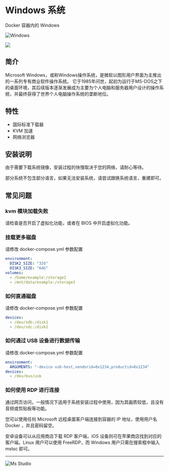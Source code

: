 # Windows 系统

Docker 容器内的 Windows

![Windows](https://file.lifebus.top/imgs/windows_cover.jpg)

![](https://img.shields.io/badge/%E6%96%B0%E7%96%86%E8%90%8C%E6%A3%AE%E8%BD%AF%E4%BB%B6%E5%BC%80%E5%8F%91%E5%B7%A5%E4%BD%9C%E5%AE%A4-%E6%8F%90%E4%BE%9B%E6%8A%80%E6%9C%AF%E6%94%AF%E6%8C%81-blue)

## 简介

Microsoft Windows，或称Windows操作系统，是微软以图形用户界面为主推出的一系列专有商业软件操作系统。
它于1985年问世，起初为运行于MS-DOS之下的桌面环境，其后续版本逐渐发展成为主要为个人电脑和服务器用户设计的操作系统，并最终获得了世界个人电脑操作系统的垄断地位。

## 特性

+ 国际标准下载器
+ KVM 加速
+ 网络浏览器

## 安装说明

由于需要下载系统镜像，安装过程的快慢取决于您的网络，请耐心等待。

部分系统不包含部分语言，如果无法安装系统，请尝试跟换系统语言，重建即可。

## 常见问题

### kvm 模块加载失败

请检查是否开启了虚拟化功能，或者在 BIOS 中开启虚拟化功能。

### 挂载更多磁盘

请修改 docker-compose.yml 参数配置

```yml
environment:
  DISK2_SIZE: "32G"
  DISK3_SIZE: "64G"
volumes:
  - /home/example:/storage2
  - /mnt/data/example:/storage3
```

### 如何直通磁盘

请修改 docker-compose.yml 参数配置

```yml
devices:
  - /dev/sdb:/disk1
  - /dev/sdc:/disk2
```

### 如何通过 USB 设备进行数据传输

请修改 docker-compose.yml 参数配置

```yml
environment:
  ARGUMENTS: "-device usb-host,vendorid=0x1234,productid=0x1234"
devices:
  - /dev/bus/usb
```

### 如何使用 RDP 进行连接

通过网页访问，一般情况下适用于系统安装过程中使用，因为其画质较低，且没有音频或剪贴板等功能。

您可以使用任何 Microsoft 远程桌面客户端连接到容器的 IP 地址，使用用户名 Docker ，并且密码留空。

安卓设备可以从应用商店下载 RDP 客户端，iOS 设备则可在苹果商店找到对应的客户端。Linux 用户可以使用 FreeRDP，而 Windows
用户只需在搜索框中输入 mstsc 即可。

---

![Ms Studio](https://file.lifebus.top/imgs/ms_blank_001.png)
